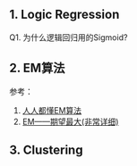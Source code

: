 ## 1. Logic Regression
Q1. 为什么逻辑回归用的Sigmoid?

## 2. EM算法
参考：
1. [人人都懂EM算法](https://zhuanlan.zhihu.com/p/36331115)
2. [EM——期望最大(非常详细)](https://zhuanlan.zhihu.com/p/78311644)

## 3. Clustering